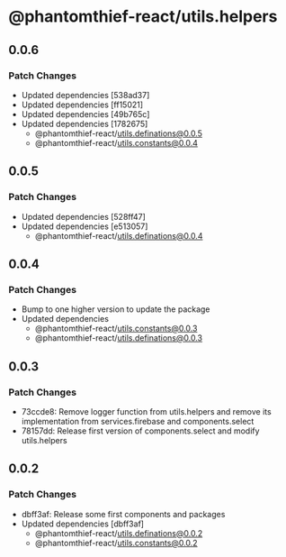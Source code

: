 # @phantomthief-react/utils.helpers

## 0.0.6

### Patch Changes

- Updated dependencies [538ad37]
- Updated dependencies [ff15021]
- Updated dependencies [49b765c]
- Updated dependencies [1782675]
  - @phantomthief-react/utils.definations@0.0.5
  - @phantomthief-react/utils.constants@0.0.4

## 0.0.5

### Patch Changes

- Updated dependencies [528ff47]
- Updated dependencies [e513057]
  - @phantomthief-react/utils.definations@0.0.4

## 0.0.4

### Patch Changes

- Bump to one higher version to update the package
- Updated dependencies
  - @phantomthief-react/utils.constants@0.0.3
  - @phantomthief-react/utils.definations@0.0.3

## 0.0.3

### Patch Changes

- 73ccde8: Remove logger function from utils.helpers and remove its implementation from services.firebase and components.select
- 78157dd: Release first version of components.select and modify utils.helpers

## 0.0.2

### Patch Changes

- dbff3af: Release some first components and packages
- Updated dependencies [dbff3af]
  - @phantomthief-react/utils.definations@0.0.2
  - @phantomthief-react/utils.constants@0.0.2
